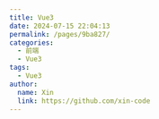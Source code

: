 ```yaml
---
title: Vue3
date: 2024-07-15 22:04:13
permalink: /pages/9ba827/
categories:
  - 前端
  - Vue3
tags:
  - Vue3
author: 
  name: Xin
  link: https://github.com/xin-code
---
```


<br />